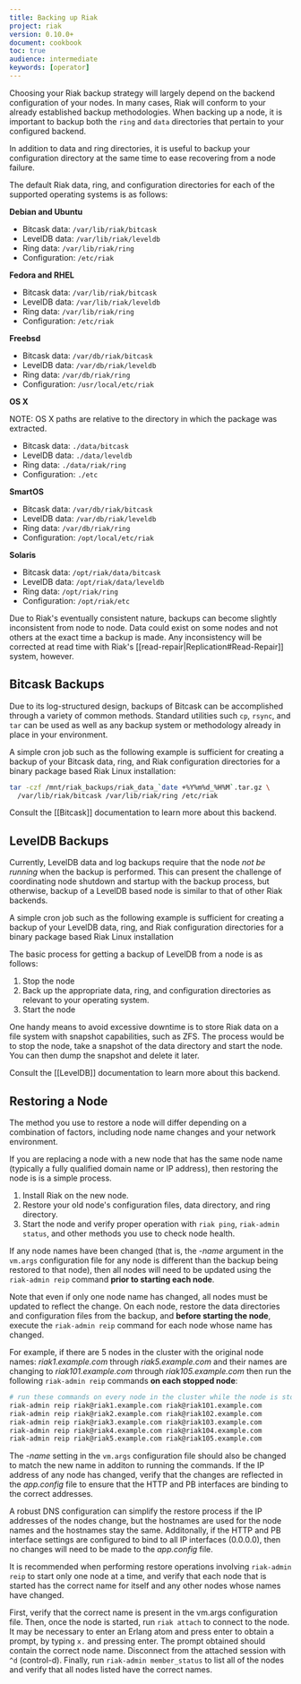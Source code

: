 ```yaml
---
title: Backing up Riak
project: riak
version: 0.10.0+
document: cookbook
toc: true
audience: intermediate
keywords: [operator]
---
```


Choosing your Riak backup strategy will largely depend on the backend
configuration of your nodes. In many cases, Riak will conform to your
already established backup methodologies. When backing up a node, it is
important to backup both the `ring` and `data` directories that pertain
to your configured backend.

In addition to data and ring directories, it is useful to backup your
configuration directory at the same time to ease recovering from a
node failure.

The default Riak data, ring, and configuration directories for each of
the supported operating systems is as follows:

**Debian and Ubuntu**

* Bitcask data: `/var/lib/riak/bitcask`
* LevelDB data: `/var/lib/riak/leveldb`
* Ring data: `/var/lib/riak/ring`
* Configuration: `/etc/riak`

**Fedora and RHEL**

* Bitcask data: `/var/lib/riak/bitcask`
* LevelDB data: `/var/lib/riak/leveldb`
* Ring data: `/var/lib/riak/ring`
* Configuration: `/etc/riak`

**Freebsd**

* Bitcask data: `/var/db/riak/bitcask`
* LevelDB data: `/var/db/riak/leveldb`
* Ring data: `/var/db/riak/ring`
* Configuration: `/usr/local/etc/riak`

**OS X**

NOTE: OS X paths are relative to the directory in which the
package was extracted.

* Bitcask data: `./data/bitcask`
* LevelDB data: `./data/leveldb`
* Ring data: `./data/riak/ring`
* Configuration: `./etc`

**SmartOS**

* Bitcask data: `/var/db/riak/bitcask`
* LevelDB data: `/var/db/riak/leveldb`
* Ring data: `/var/db/riak/ring`
* Configuration: `/opt/local/etc/riak`

**Solaris**

* Bitcask data: `/opt/riak/data/bitcask`
* LevelDB data: `/opt/riak/data/leveldb`
* Ring data: `/opt/riak/ring`
* Configuration: `/opt/riak/etc`

<div class="info">
Due to Riak's eventually consistent nature, backups can become slightly
inconsistent from node to node. Data could exist on some nodes and not
others at the exact time a backup is made. Any inconsistency will be
corrected at read time with Riak's [[read-repair|Replication#Read-Repair]] system, however.
</div>

## Bitcask Backups
Due to its log-structured design, backups of Bitcask can be accomplished
through a variety of common methods. Standard utilities such `cp`, `rsync`,
and `tar` can be used as well as any backup system or methodology already
in place in your environment.

A simple cron job such as the following example is sufficient for creating
a backup of your Bitcask data, ring, and Riak configuration directories
for a binary package based Riak Linux installation:

```bash
tar -czf /mnt/riak_backups/riak_data_`date +%Y%m%d_%H%M`.tar.gz \
  /var/lib/riak/bitcask /var/lib/riak/ring /etc/riak
```

Consult the [[Bitcask]] documentation to learn more about this backend.

## LevelDB Backups
Currently, LevelDB data and log backups require that the node
*not be running* when the backup is performed. This can present the challenge
of coordinating node shutdown and startup with the backup process, but
otherwise, backup of a LevelDB based node is similar to that of other
Riak backends.

A simple cron job such as the following example is sufficient for creating
a backup of your LevelDB data, ring, and Riak configuration directories
for a binary package based Riak Linux installation

The basic process for getting a backup of LevelDB from a node is as follows:

1. Stop the node
2. Back up the appropriate data, ring, and configuration directories as
   relevant to your operating system.
3. Start the node

<div class="info">One handy means to avoid excessive downtime is to store Riak data on a file system with snapshot capabilities, such as ZFS. The process would be to stop the node, take a snapshot of the data directory and start the node. You can then dump the snapshot and delete it later.</div>

Consult the [[LevelDB]] documentation to learn more about this backend.

## Restoring a Node
The method you use to restore a node will differ depending on a combination
of factors, including node name changes and your network environment.

If you are replacing a node with a new node that has the same node name
(typically a fully qualified domain name or IP address), then restoring the
node is is a simple process.

1. Install Riak on the new node.
2. Restore your old node's configuration files, data directory, and ring
   directory.
3. Start the node and verify proper operation with `riak ping`,
   `riak-admin status`, and other methods you use to check node health.

If any node names have been changed (that is, the *-name* argument in the
`vm.args` configuration file for any node is different than the backup being
restored to that node), then all nodes will need to be updated using the
`riak-admin reip` command **prior to starting each node**.

Note that even if only one node name has changed, all nodes must be updated
to reflect the change. On each node, restore the data directories and
configuration files from the backup, and **before starting the node**,
execute the `riak-admin reip` command for each node whose name has changed.

For example, if there are 5 nodes in the cluster with the original node
names: *riak1.example.com* through *riak5.example.com* and their names are
changing to *riak101.example.com* through *riak105.example.com* then run the
following `riak-admin reip` commands **on each stopped node**:

```bash
# run these commands on every node in the cluster while the node is stopped
riak-admin reip riak@riak1.example.com riak@riak101.example.com
riak-admin reip riak@riak2.example.com riak@riak102.example.com
riak-admin reip riak@riak3.example.com riak@riak103.example.com
riak-admin reip riak@riak4.example.com riak@riak104.example.com
riak-admin reip riak@riak5.example.com riak@riak105.example.com
```

The *-name* setting in the `vm.args` configuration file should also be changed
to match the new name in additon to running the commands. If the IP address of
any node has changed, verify that the changes are reflected in the *app.config*
file to ensure that the HTTP and PB interfaces are binding to the correct
addresses.

A robust DNS configuration can simplify the restore process if the IP addresses
of the nodes change, but the hostnames are used for the node names and the
hostnames stay the same. Additonally, if the HTTP and PB interface settings are
configured to bind to all IP interfaces (0.0.0.0), then no changes will need to
be made to the *app.config* file.

It is recommended when performing restore operations involving `riak-admin
reip` to start only one node at a time, and verify that each node that is
started has the correct name for itself and any other nodes whose names have
changed.

First, verify that the correct name is present in the vm.args configuration
file. Then, once the node is started, run `riak attach` to connect to the node.
It may be necessary to enter an Erlang atom and press enter to obtain a prompt,
by typing `x.` and pressing enter. The prompt obtained should contain the
correct node name. Disconnect from the attached session with `^d` (control-d).
Finally, run `riak-admin member_status` to list all of the nodes and verify
that all nodes listed have the correct names.

